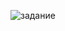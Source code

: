 ![задание](https://user-images.githubusercontent.com/90867530/159910072-d1c9b0ae-f736-4d9a-a844-88ef46d5619a.png)
